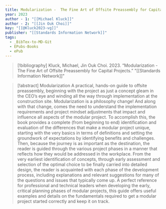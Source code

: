 ```yaml
---
title: Modularization -  The Fine Art of Offsite Preassembly for Capital Projects
year: 2023
author - 1: "[[Michael Kluck]]"
author - 2: "[[Jin Ouk Choi]]"
key: "[[@Kluck2023-vg]]"
publisher: "[[Standards Information Network]]"
tags:
  - _BibTex-to-MD-Git
  - EPubs-Books
  - ePub
---
```


> [!bibliography]
> Kluck, Michael, Jin Ouk Choi. 2023. “Modularization -  The Fine Art of Offsite Preassembly for Capital Projects.” "[[Standards Information Network]]"

> [!abstract]
> Modularization A practical, hands-on guide to offsite preassembly, beginning with the project as just a concept gleam in the CEO’s eye and winding all the way through implementation at the construction site. Modularization is a philosophy change! And along with that change, comes the need to understand the implementation requirements and project mindset adjustments that impact and influence all aspects of the modular project. To accomplish this, the book provides a complete (from beginning to end) identification and evaluation of the differences that make a modular project unique, starting with the very basics in terms of definitions and setting the groundwork of expectations by identifying benefits and challenges. Then, because the journey is as important as the destination, the reader is guided through the various project phases in a manner that reflects how they would be addressed in the workplace. From the very earliest identification of concepts, through early assessment and selection of the optimal choice to be finally carried into detailed design, the reader is acquainted with each phase of the development process, including explanations and relevant suggestions for many of the questions and issues that typically come up. A perfect reference for professional and technical leaders when developing the early, critical planning phases of modular projects, this guide offers useful examples and details on the fundamentals required to get a modular project started correctly and keep it on track.